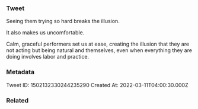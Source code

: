 ### Tweet
Seeing them trying so hard breaks the illusion.

It also makes us uncomfortable.

Calm, graceful performers set us at ease, creating the illusion that they are not acting but being natural and themselves, even when everything they are doing involves labor and practice.

### Metadata
Tweet ID: 1502132330244235290
Created At: 2022-03-11T04:00:30.000Z

### Related

